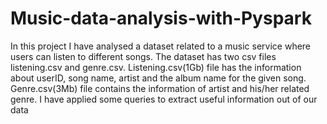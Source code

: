 # Music-data-analysis-with-Pyspark
In this project I have analysed a dataset related to a music service where users can listen to different songs. The dataset has two csv files listening.csv and genre.csv. Listening.csv(1Gb) file has the information about userID, song name, artist and the album name for the given song. Genre.csv(3Mb) file contains the information of artist and his/her related genre. I have applied some queries to extract useful information out of our data

